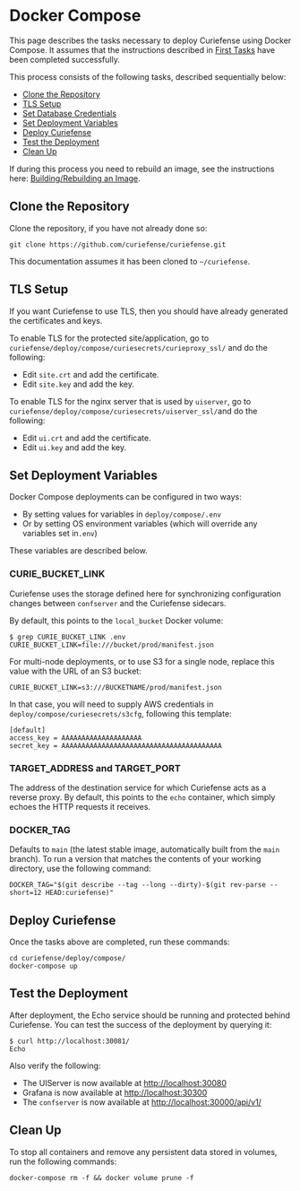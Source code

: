 # Docker Compose

This page describes the tasks necessary to deploy Curiefense using Docker Compose. It assumes that the instructions described in [First Tasks](first-tasks.md) have been completed successfully.

This process consists of the following tasks, described sequentially below:

* [Clone the Repository](docker-compose.md#clone-the-repository)
* [TLS Setup](docker-compose.md#tls-setup)
* [Set Database Credentials](docker-compose.md#set-database-credentials)
* [Set Deployment Variables](docker-compose.md#set-deployment-variables)
* [Deploy Curiefense](docker-compose.md#deploy-curiefense)
* [Test the Deployment](docker-compose.md#test-the-deployment)
* [Clean Up](docker-compose.md#clean-up)

If during this process you need to rebuild an image, see the instructions here: [Building/Rebuilding an Image](../../reference/services-container-images.md#building-rebuilding-images).

## Clone the Repository

Clone the repository, if you have not already done so:

```text
git clone https://github.com/curiefense/curiefense.git
```

This documentation assumes it has been cloned to `~/curiefense`.

## TLS Setup

If you want Curiefense to use TLS, then you should have already generated the certificates and keys.

To enable TLS for the protected site/application, go to `curiefense/deploy/compose/curiesecrets/curieproxy_ssl/` and do the following:

* Edit `site.crt` and add the certificate.
* Edit `site.key` and add the key.

To enable TLS for the nginx server that is used by `uiserver`, go to `curiefense/deploy/compose/curiesecrets/uiserver_ssl/`and do the following:

* Edit `ui.crt` and add the certificate.
* Edit `ui.key` and add the key.

## Set Deployment Variables

Docker Compose deployments can be configured in two ways:

* By setting values for variables in `deploy/compose/.env` 
* Or by setting OS environment variables \(which will override any variables set in`.env`\)

These variables are described below.

### CURIE\_BUCKET\_LINK

Curiefense uses the storage defined here for synchronizing configuration changes between `confserver` and the Curiefense sidecars.

By default, this points to the `local_bucket` Docker volume:

```text
$ grep CURIE_BUCKET_LINK .env
CURIE_BUCKET_LINK=file:///bucket/prod/manifest.json
```

For multi-node deployments, or to use S3 for a single node, replace this value with the URL of an S3 bucket:

```text
CURIE_BUCKET_LINK=s3:///BUCKETNAME/prod/manifest.json
```

In that case, you will need to supply AWS credentials in `deploy/compose/curiesecrets/s3cfg`, following this template:

```text
[default]
access_key = AAAAAAAAAAAAAAAAAAAA
secret_key = AAAAAAAAAAAAAAAAAAAAAAAAAAAAAAAAAAAAAAAA
```

### TARGET\_ADDRESS and TARGET\_PORT

The address of the destination service for which Curiefense acts as a reverse proxy. By default, this points to the `echo` container, which simply echoes the HTTP requests it receives.

### DOCKER\_TAG

Defaults to `main` \(the latest stable image, automatically built from the `main` branch\). To run a version that matches the contents of your working directory, use the following command:

```text
DOCKER_TAG="$(git describe --tag --long --dirty)-$(git rev-parse --short=12 HEAD:curiefense)"
```

## Deploy Curiefense

Once the tasks above are completed, run these commands:

```text
cd curiefense/deploy/compose/
docker-compose up
```

## Test the Deployment

After deployment, the Echo service should be running and protected behind Curiefense. You can test the success of the deployment by querying it:

```text
$ curl http://localhost:30081/
Echo
```

Also verify the following:

* The UIServer is now available at [http://localhost:30080](http://localhost:30080)
* Grafana is now available at [http://localhost:30300](http://localhost:30300)
* The `confserver` is now available at [http://localhost:30000/api/v1/](http://localhost:30000/api/v1/)

## Clean Up

To stop all containers and remove any persistent data stored in volumes, run the following commands:

```text
docker-compose rm -f && docker volume prune -f
```

